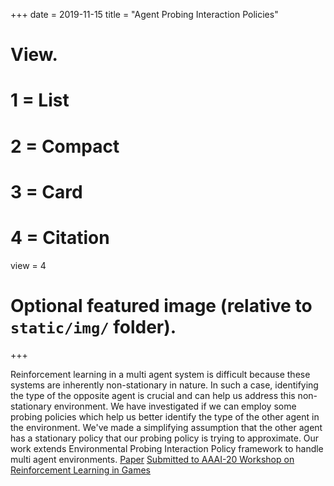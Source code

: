 +++
date = 2019-11-15
title = "Agent Probing Interaction Policies"

# View.
#   1 = List
#   2 = Compact
#   3 = Card
#   4 = Citation
view = 4

# Optional featured image (relative to `static/img/` folder).
+++

  Reinforcement learning in a multi agent system is difficult because these
systems are inherently non-stationary in nature. In such a case, identifying
the type of the opposite agent is crucial and can help us address this
non-stationary environment. We have investigated if we can employ some probing
policies which help us better identify the type of the other agent in the
environment. We've made a simplifying assumption that the other agent has a
stationary policy that our probing policy is trying to approximate. Our work
extends Environmental Probing Interaction Policy framework to handle multi
agent environments.
[Paper](https://arxiv.org/abs/1911.09535) [Submitted to AAAI-20 Workshop on Reinforcement Learning in Games](http://aaai-rlg.mlanctot.info/)